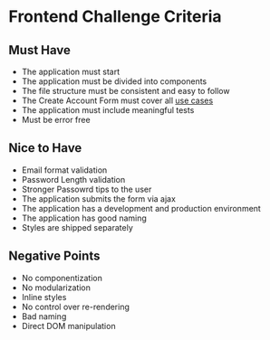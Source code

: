 # Frontend Challenge Criteria

## Must Have

- The application must start
- The application must be divided into components
- The file structure must be consistent and easy to follow
- The Create Account Form must cover all [use cases](README.md#use-cases)
- The application must include meaningful tests
- Must be error free

## Nice to Have

- Email format validation
- Password Length validation
- Stronger Passowrd tips to the user
- The application submits the form via ajax
- The application has a development and production environment
- The application has good naming
- Styles are shipped separately

## Negative Points

- No componentization
- No modularization
- Inline styles
- No control over re-rendering
- Bad naming
- Direct DOM manipulation

